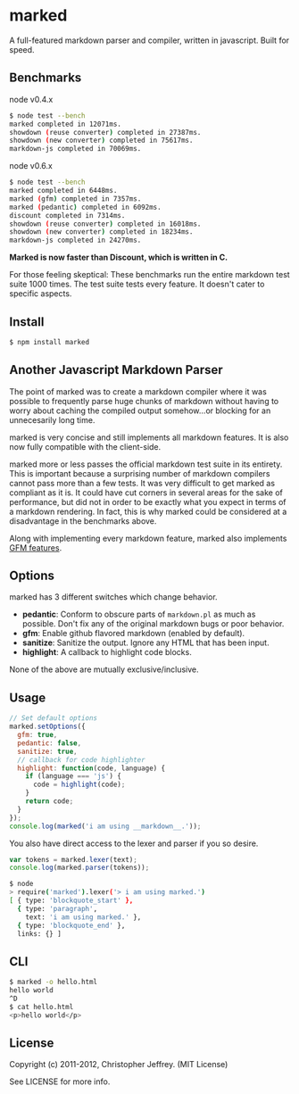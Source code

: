 # marked

A full-featured markdown parser and compiler, written in javascript.
Built for speed.

## Benchmarks

node v0.4.x

``` bash
$ node test --bench
marked completed in 12071ms.
showdown (reuse converter) completed in 27387ms.
showdown (new converter) completed in 75617ms.
markdown-js completed in 70069ms.
```

node v0.6.x

``` bash
$ node test --bench
marked completed in 6448ms.
marked (gfm) completed in 7357ms.
marked (pedantic) completed in 6092ms.
discount completed in 7314ms.
showdown (reuse converter) completed in 16018ms.
showdown (new converter) completed in 18234ms.
markdown-js completed in 24270ms.
```

__Marked is now faster than Discount, which is written in C.__

For those feeling skeptical: These benchmarks run the entire markdown test suite
1000 times. The test suite tests every feature. It doesn't cater to specific
aspects.

## Install

``` bash
$ npm install marked
```

## Another Javascript Markdown Parser

The point of marked was to create a markdown compiler where it was possible to
frequently parse huge chunks of markdown without having to worry about
caching the compiled output somehow...or blocking for an unnecesarily long time.

marked is very concise and still implements all markdown features. It is also
now fully compatible with the client-side.

marked more or less passes the official markdown test suite in its
entirety. This is important because a surprising number of markdown compilers
cannot pass more than a few tests. It was very difficult to get marked as
compliant as it is. It could have cut corners in several areas for the sake
of performance, but did not in order to be exactly what you expect in terms
of a markdown rendering. In fact, this is why marked could be considered at a
disadvantage in the benchmarks above.

Along with implementing every markdown feature, marked also implements
[GFM features](http://github.github.com/github-flavored-markdown/).

## Options

marked has 3 different switches which change behavior.

- __pedantic__: Conform to obscure parts of `markdown.pl` as much as possible.
  Don't fix any of the original markdown bugs or poor behavior.
- __gfm__: Enable github flavored markdown (enabled by default).
- __sanitize__: Sanitize the output. Ignore any HTML that has been input.
- __highlight__: A callback to highlight code blocks.

None of the above are mutually exclusive/inclusive.

## Usage

``` js
// Set default options
marked.setOptions({
  gfm: true,
  pedantic: false,
  sanitize: true,
  // callback for code highlighter
  highlight: function(code, language) {
    if (language === 'js') {
      code = highlight(code);
    }
    return code;
  }
});
console.log(marked('i am using __markdown__.'));
```

You also have direct access to the lexer and parser if you so desire.

``` js
var tokens = marked.lexer(text);
console.log(marked.parser(tokens));
```

``` bash
$ node
> require('marked').lexer('> i am using marked.')
[ { type: 'blockquote_start' },
  { type: 'paragraph',
    text: 'i am using marked.' },
  { type: 'blockquote_end' },
  links: {} ]
```

## CLI

``` bash
$ marked -o hello.html
hello world
^D
$ cat hello.html
<p>hello world</p>
```

## License

Copyright (c) 2011-2012, Christopher Jeffrey. (MIT License)

See LICENSE for more info.
